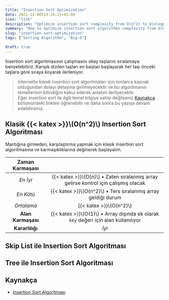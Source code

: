 ```yaml
---
title: "Insertion Sort Optimization"
date: 2021-12-08T19:24:21+03:00
icon: "link"
description: "Optimize insertion sort complexity from O(n^2) to O(nlogn)"
summary: "How to optimize insertion sort algorithms complexity from O(n^2) to O(nlogn)?"
slug: "insertion-sort-optimization"
tags: ["Sorting Algorithm", "Big-O"]

draft: true
---
```


Insertion sort algoritmasının çalışmasını okey taşlarını sıralamaya benzetebiliriz.
Karışık dizilen taşları en baştan başlayarak her taşı önceki taşlara göre sıraya koyarak ilerleniyor.

> İnternette klasik insertion sort algoritmaları için tonlarca kaynak olduğundan dolayı detayına girilmeyecektir ve bu algoritmanın temellerinin bilindiğini kabul ederek anlatım ilerliyecektir.\
> Eğer insertion sort ile ilgili temel bilgiye sahip değilseniz [Kaynakça](#karnakça) bölümündeki linkten öğrenebilir ve daha sonra bu yazıya devam edebilirsiniz.

## Klasik {{< katex >}}\\(O(n^2)\\) Insertion Sort Algoritması

Mantığına girmeden, karşılaştırma yapmak için klasik insertion sort algoritmasına ve karmaşıklıklarına değinerek başlayalım.

<!-- < figure src="classic-insertion-c.svg" >}}
< figure src="classic-insertion-out-c.svg" >}} -->


| **Zaman Karmaşası** |                           |
|:-------------------:|:-------------------------:|
|      *En İyi*       |  {{< katex >}}\\(O(n)\\) &bull; Zaten sıralanmış array gelirse kontrol için çalışmış olacak  |
|      *En Kötü*      | {{< katex >}}\\(O(n^2)\\) &bull; Ters sıralanmış array geldiği durum |
|      *Ortalama*     | {{< katex >}}\\(O(n^2)\\) |
| **Alan Karmaşası**  |  {{< katex >}}\\(O(1)\\) &bull; Array dışında ek olarak `key` değeri için alan kullanılıyor |
|   **Kararlılığı**   |           *İyi*           |



## Skip List ile Insertion Sort Algoritması

## Tree ile Insertion Sort Algoritması

## Kaynakça
- [Insertion Sort Algoritması](https://www.programiz.com/dsa/insertion-sort)

